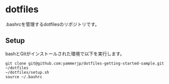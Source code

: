 # dotfiles

.bashrcを管理するdotfilesのリポジトリです。

## Setup

bashとGitがインストールされた環境で以下を実行します。

    git clone git@github.com:yammerjp/dotfiles-getting-started-sample.git ~/dotfiles
    ~/dotfiles/setup.sh
    source ~/.bashrc

